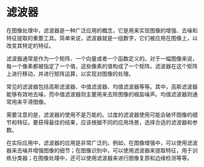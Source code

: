 # 滤波器

在图像处理中，滤波器是一种广泛应用的概念，它是用来实现图像的增强、去噪和特征提取的重要工具。简单来说，滤波器就是一组数字，它们被应用在图像上，以改变其特定的特征。

滤波器通常是作为一个矩阵、一个向量或者一个函数定义的。对于一幅图像来说，每一个像素都被指定了一个值，这些像素的值构成了一个矩阵。滤波器在这个矩阵上进行移动，并进行矩阵运算，以实现对图像的处理。

常见的滤波器包括高斯滤波器、中值滤波器、均值滤波器等等。其中，高斯滤波器能够有效地去噪，而中值滤波器则主要用来去除图像的椒盐噪声。均值滤波器则通常用来平滑图像。

需要注意的是，滤波器的使用不是万能的。过度的滤波器使用可能会破坏图像的细节和特征。要获得最佳的结果，应该根据不同的应用场景，选择合适的滤波器和参数。

在实际应用中，滤波器的应用是非常广泛的。例如，在图像增强中，可以使用滤波器来去噪并增强图像的细节；在图像识别中，可以使用滤波器来提取特征，用于训练分类器；在图像处理中，还可以使用滤波器来进行图像复原和边缘检测等等。